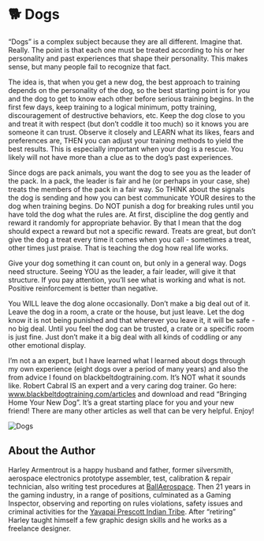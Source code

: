 # 🐕 Dogs

“Dogs” is a complex subject because they are all different. Imagine that.
Really. The point is that each one must be treated according to his or her
personality and past experiences that shape their personality. This makes sense,
but many people fail to recognize that fact.

The idea is, that when you get a new dog, the best approach to training depends
on the personality of the dog, so the best starting point is for you and the dog
to get to know each other before serious training begins. In the first few days,
keep training to a logical minimum, potty training, discouragement of
destructive behaviors, etc. Keep the dog close to you and treat it with respect
(but don’t coddle it too much) so it knows you are someone it can trust. Observe
it closely and LEARN what its likes, fears and preferences are, THEN you can
adjust your training methods to yield the best results. This is especially
important when your dog is a rescue. You likely will not have more than a clue
as to the dog’s past experiences.

Since dogs are pack animals, you want the dog to see you as the leader of the
pack. In a pack, the leader is fair and he (or perhaps in your case, she) treats
the members of the pack in a fair way. So THINK about the signals the dog is
sending and how you can best communicate YOUR desires to the dog when training
begins. Do NOT punish a dog for breaking rules until you have told the dog what
the rules are. At first, discipline the dog gently and reward it randomly for
appropriate behavior. By that I mean that the dog should expect a reward but not
a specific reward. Treats are great, but don’t give the dog a treat every time
it comes when you call - sometimes a treat, other times just praise. That is
teaching the dog how real life works.

Give your dog something it can count on, but only in a general way. Dogs need
structure. Seeing YOU as the leader, a fair leader, will give it that structure.
If you pay attention, you’ll see what is working and what is not. Positive
reinforcement is better than negative.

You WILL leave the dog alone occasionally. Don’t make a big deal out of it.
Leave the dog in a room, a crate or the house, but just leave. Let the dog know
it is not being punished and that wherever you leave it, it will be safe - no
big deal. Until you feel the dog can be trusted, a crate or a specific room is
just fine. Just don’t make it a big deal with all kinds of coddling or any other
emotional display.

I’m not a an expert, but I have learned what I learned about dogs through my own
experience (eight dogs over a period of many years) and also the from advice I
found on blackbeltdogtraining.com. It’s NOT what it sounds like. Robert Cabral
IS an expert and a very caring dog trainer. Go here:
www.blackbeltdogtraining.com/articles and download and read “Bringing Home Your
New Dog”. It’s a great starting place for you and your new friend! There are
many other articles as well that can be very helpful. Enjoy!

![Dogs](_static/images/dogs/dogs.jpg)

## About the Author

Harley Armentrout is a happy husband and father, former silversmith, aerospace
electronics prototype assembler, test, calibration & repair technician, also
writing test procedures at [BallAerospace](https://www.ball.com/aerospace). Then
21 years in the gaming industry, in a range of positions, culminated as a Gaming
Inspector, observing and reporting on rules violations, safety issues and
criminal activities for the
[Yavapai Prescott Indian Tribe](https://buckyscasino.com/). After “retiring”
Harley taught himself a few graphic design skills and he works as a freelance
designer.
